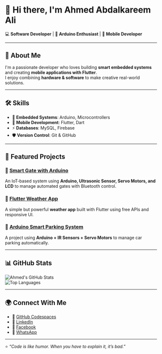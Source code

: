 # 👋 Hi there, I'm **Ahmed Abdalkareem Ali**  

💻 **Software Developer** | 🔧 **Arduino Enthusiast** | 📱 **Mobile Developer**  

---

## 🚀 About Me  
I'm a passionate developer who loves building **smart embedded systems** and creating **mobile applications with Flutter**.  
I enjoy combining **hardware & software** to make creative real-world solutions.  

---

## 🛠️ Skills  

- 🔧 **Embedded Systems**: Arduino, Microcontrollers  
- 📱 **Mobile Development**: Flutter, Dart  
- ⚡ **Databases**: MySQL, Firebase  
- 🛡️ **Version Control**: Git & GitHub  

---

## 📌 Featured Projects  

### 🔹 [Smart Gate with Arduino](https://github.com/your-repo)  
An IoT-based system using **Arduino, Ultrasonic Sensor, Servo Motors, and LCD** to manage automated gates with Bluetooth control.  

### 🔹 [Flutter Weather App](https://github.com/your-repo)  
A simple but powerful **weather app** built with Flutter using free APIs and responsive UI.  

### 🔹 [Arduino Smart Parking System](https://github.com/your-repo)  
A project using **Arduino + IR Sensors + Servo Motors** to manage car parking automatically.  

---

## 📊 GitHub Stats  

![Ahmed's GitHub Stats](https://github-readme-stats.vercel.app/api?username=ahmedabdelkreem404&show_icons=true&theme=radical)  
![Top Languages](https://github-readme-stats.vercel.app/api/top-langs/?username=ahmedabdelkreem404&layout=compact&theme=radical)  

---

## 🌍 Connect With Me  

- 🔗 [GitHub Codespaces](https://github.com/codespaces/new/ahmedabdelkreem404/)  
- 💼 [LinkedIn](https://www.linkedin.com/in/ahmedabdelkreem404/)  
- 📘 [Facebook](https://www.facebook.com/ahmedabdelkareem404)  
- 📱 [WhatsApp](https://wa.me/201095532012)  

---

⭐️ *“Code is like humor. When you have to explain it, it’s bad.”*  
